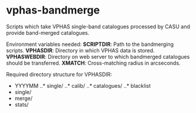 # vphas-bandmerge

Scripts which take VPHAS single-band catalogues processed by CASU and provide band-merged catalogues.

Environment variables needed:
**SCRIPTDIR**: Path to the bandmerging scripts.
**VPHASDIR**: Directory in which VPHAS data is stored.
**VPHASWEBDIR**: Directory on web server to which bandmerged catalogues should be transferred.
**XMATCH**: Cross-matching radius in arcseconds.

Required directory structure for VPHASDIR:
* YYYYMM
..* single/
..* calib/
..* catalogues/
..* blacklist
* single/
* merge/
* stats/



